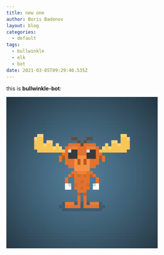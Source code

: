 ```yaml
---
title: new one
author: Boris Badenov
layout: blog
categories:
  - default
tags:
  - bullwinkle
  - elk
  - bot
date: 2021-03-05T09:29:40.535Z
---
```

this is **bullwinkle-bot**:

![bullwinkle bot image](/assets/uploads/bwk_bot.png "bullwinkle bot")